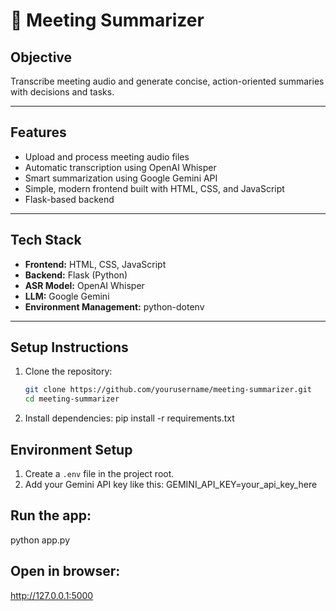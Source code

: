 # 🎯 Meeting Summarizer

## Objective
Transcribe meeting audio and generate concise, action-oriented summaries with decisions and tasks.

---

## Features
- Upload and process meeting audio files
- Automatic transcription using OpenAI Whisper
- Smart summarization using Google Gemini API
- Simple, modern frontend built with HTML, CSS, and JavaScript
- Flask-based backend

---

## Tech Stack
- **Frontend:** HTML, CSS, JavaScript  
- **Backend:** Flask (Python)
- **ASR Model:** OpenAI Whisper
- **LLM:** Google Gemini
- **Environment Management:** python-dotenv

---

## Setup Instructions
1. Clone the repository:
   ```bash
   git clone https://github.com/yourusername/meeting-summarizer.git
   cd meeting-summarizer

2. Install dependencies: pip install -r requirements.txt

## Environment Setup
1. Create a `.env` file in the project root.
2. Add your Gemini API key like this: GEMINI_API_KEY=your_api_key_here

## Run the app: 
python app.py

## Open in browser:
http://127.0.0.1:5000